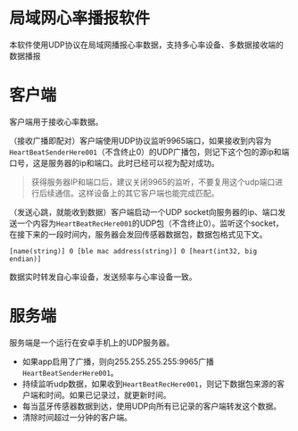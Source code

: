 # 局域网心率播报软件

本软件使用UDP协议在局域网播报心率数据，支持多心率设备、多数据接收端的数据播报

# 客户端

客户端用于接收心率数据。

（接收广播即配对）客户端使用UDP协议监听9965端口，如果接收到内容为`HeartBeatSenderHere001`（不含终止0）的UDP广播包，则记下这个包的源ip和端口号，这是服务器的ip和端口。此时已经可以视为配对成功。

> 获得服务器IP和端口后，建议关闭9965的监听，不要复用这个udp端口进行后续通信。这样设备上的其它客户端也能完成匹配。

（发送心跳，就能收到数据）客户端启动一个UDP socket向服务器的ip、端口发送一个内容为`HeartBeatRecHere001`的UDP包（不含终止0）。监听这个socket，在接下来的一段时间内，服务器会发回传感器数据包，数据包格式见下文。

```
[name(string)] 0 [ble mac address(string)] 0 [heart(int32, big endian)]
```

数据实时转发自心率设备，发送频率与心率设备一致。

# 服务端

服务端是一个运行在安卓手机上的UDP服务器。

- 如果app启用了广播，则向255.255.255.255:9965广播`HeartBeatSenderHere001`。
- 持续监听udp数据，如果收到`HeartBeatRecHere001`，则记下数据包来源的客户端和时间。如果已记录过，就更新时间。
- 每当蓝牙传感器数据到达，使用UDP向所有已记录的客户端转发这个数据。
- 清除时间超过一分钟的客户端。